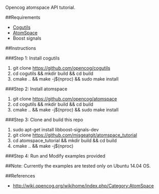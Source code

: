Opencog atomspace API tutorial.

##Requirements

- [Cogutils](https://github.com/opencog/cogutils)
- [AtomSpace](https://github.com/opencog/atomspace)
- Boost signals 

##Instructions

###Step 1: Install cogutils

1. git clone https://github.com/opencog/cogutils
2. cd cogutils && mkdir build && cd build
3. cmake .. && make -j$(nproc) && sudo make install

###Step 2: Install atomspace

1. git clone https://github.com/opencog/atomspace
2. cd cogutils && mkdir build && cd build
3. cmake .. && make -j$(nproc) && sudo make install

###Step 3: Clone and build this repo

1. sudo apt-get install libboost-signals-dev
2. git clone https://github.com/misgeatgit/atomspace_tutorial
3. cd atomspace_tutorial && mkdir build && cd build
4. cmake .. && make -j$(nproc)

###Step 4: Run and Modify examples provided




##Note:
Currently the examples are tested only on Ubuntu 14.04 OS. 


##References

- http://wiki.opencog.org/wikihome/index.php/Category:AtomSpace
